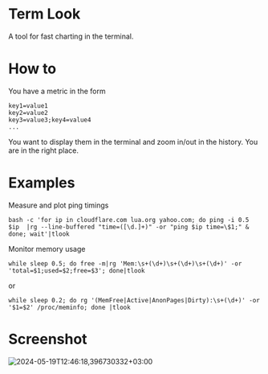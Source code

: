 # Term Look
A tool for fast charting in the terminal.

# How to
You have a metric in the form
```
key1=value1
key2=value2
key3=value3;key4=value4
...
```
You want to display them in the terminal and zoom in/out in the history. You are in the right place.

# Examples
Measure and plot ping timings
```
bash -c 'for ip in cloudflare.com lua.org yahoo.com; do ping -i 0.5 $ip  |rg --line-buffered "time=([\d.]+)" -or "ping $ip time=\$1;" & done; wait'|tlook
```
Monitor memory usage
```
while sleep 0.5; do free -m|rg 'Mem:\s+(\d+)\s+(\d+)\s+(\d+)' -or 'total=$1;used=$2;free=$3'; done|tlook
```
or
```
while sleep 0.2; do rg '(MemFree|Active|AnonPages|Dirty):\s+(\d+)' -or '$1=$2' /proc/meminfo; done |tlook
```

# Screenshot
![2024-05-19T12:46:18,396730332+03:00](https://github.com/sakateka/tlook/assets/2256154/640684cc-a456-4008-9b04-58fdd54bb927)
